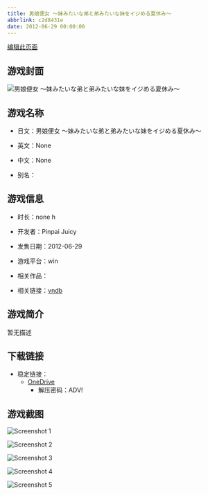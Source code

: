 ```yaml
---
title: 男娘便女 ～妹みたいな弟と弟みたいな妹をイジめる夏休み～
abbrlink: c2d8431e
date: 2012-06-29 00:00:00
---
```

[编辑此页面](https://github.com/ACG-3/ADV3-source/blob/main/source/_posts/games/%E7%94%B7%E5%A8%98%E4%BE%BF%E5%A5%B3%20%EF%BD%9E%E5%A6%B9%E3%81%BF%E3%81%9F%E3%81%84%E3%81%AA%E5%BC%9F%E3%81%A8%E5%BC%9F%E3%81%BF%E3%81%9F%E3%81%84%E3%81%AA%E5%A6%B9%E3%82%92%E3%82%A4%E3%82%B8%E3%82%81%E3%82%8B%E5%A4%8F%E4%BC%91%E3%81%BF%EF%BD%9E.md)

## 游戏封面

![男娘便女 ～妹みたいな弟と弟みたいな妹をイジめる夏休み～](https://pan.timero.xyz/onedrive/img_lib_001/%E7%94%B7%E5%A8%98%E4%BE%BF%E5%A5%B3%20%EF%BD%9E%E5%A6%B9%E3%81%BF%E3%81%9F%E3%81%84%E3%81%AA%E5%BC%9F%E3%81%A8%E5%BC%9F%E3%81%BF%E3%81%9F%E3%81%84%E3%81%AA%E5%A6%B9%E3%82%92%E3%82%A4%E3%82%B8%E3%82%81%E3%82%8B%E5%A4%8F%E4%BC%91%E3%81%BF%EF%BD%9E_cover.avif)


## 游戏名称

- 日文：男娘便女 ～妹みたいな弟と弟みたいな妹をイジめる夏休み～
- 英文：None
- 中文：None

- 别名：


## 游戏信息

- 时长：none h
- 开发者：Pinpai Juicy
- 发售日期：2012-06-29
- 游戏平台：win
- 相关作品：

- 相关链接：[vndb](https://vndb.org/v11243)


## 游戏简介

暂无描述


## 下载链接

- 稳定链接：
    - [OneDrive](https://pan.timero.xyz/onedrive/adv_lib_001/%E7%94%B7%E5%A8%98%E4%BE%BF%E5%A5%B3%20%EF%BD%9E%E5%A6%B9%E3%81%BF%E3%81%9F%E3%81%84%E3%81%AA%E5%BC%9F%E3%81%A8%E5%BC%9F%E3%81%BF%E3%81%9F%E3%81%84%E3%81%AA%E5%A6%B9%E3%82%92%E3%82%A4%E3%82%B8%E3%82%81%E3%82%8B%E5%A4%8F%E4%BC%91%E3%81%BF%EF%BD%9E)
        - 解压密码：ADV!



## 游戏截图


![Screenshot 1](https://pan.timero.xyz/onedrive/img_lib_001/%E7%94%B7%E5%A8%98%E4%BE%BF%E5%A5%B3%20%EF%BD%9E%E5%A6%B9%E3%81%BF%E3%81%9F%E3%81%84%E3%81%AA%E5%BC%9F%E3%81%A8%E5%BC%9F%E3%81%BF%E3%81%9F%E3%81%84%E3%81%AA%E5%A6%B9%E3%82%92%E3%82%A4%E3%82%B8%E3%82%81%E3%82%8B%E5%A4%8F%E4%BC%91%E3%81%BF%EF%BD%9E_Screenshot_1.avif)

![Screenshot 2](https://pan.timero.xyz/onedrive/img_lib_001/%E7%94%B7%E5%A8%98%E4%BE%BF%E5%A5%B3%20%EF%BD%9E%E5%A6%B9%E3%81%BF%E3%81%9F%E3%81%84%E3%81%AA%E5%BC%9F%E3%81%A8%E5%BC%9F%E3%81%BF%E3%81%9F%E3%81%84%E3%81%AA%E5%A6%B9%E3%82%92%E3%82%A4%E3%82%B8%E3%82%81%E3%82%8B%E5%A4%8F%E4%BC%91%E3%81%BF%EF%BD%9E_Screenshot_2.avif)

![Screenshot 3](https://pan.timero.xyz/onedrive/img_lib_001/%E7%94%B7%E5%A8%98%E4%BE%BF%E5%A5%B3%20%EF%BD%9E%E5%A6%B9%E3%81%BF%E3%81%9F%E3%81%84%E3%81%AA%E5%BC%9F%E3%81%A8%E5%BC%9F%E3%81%BF%E3%81%9F%E3%81%84%E3%81%AA%E5%A6%B9%E3%82%92%E3%82%A4%E3%82%B8%E3%82%81%E3%82%8B%E5%A4%8F%E4%BC%91%E3%81%BF%EF%BD%9E_Screenshot_3.avif)

![Screenshot 4](https://pan.timero.xyz/onedrive/img_lib_001/%E7%94%B7%E5%A8%98%E4%BE%BF%E5%A5%B3%20%EF%BD%9E%E5%A6%B9%E3%81%BF%E3%81%9F%E3%81%84%E3%81%AA%E5%BC%9F%E3%81%A8%E5%BC%9F%E3%81%BF%E3%81%9F%E3%81%84%E3%81%AA%E5%A6%B9%E3%82%92%E3%82%A4%E3%82%B8%E3%82%81%E3%82%8B%E5%A4%8F%E4%BC%91%E3%81%BF%EF%BD%9E_Screenshot_4.avif)

![Screenshot 5](https://pan.timero.xyz/onedrive/img_lib_001/%E7%94%B7%E5%A8%98%E4%BE%BF%E5%A5%B3%20%EF%BD%9E%E5%A6%B9%E3%81%BF%E3%81%9F%E3%81%84%E3%81%AA%E5%BC%9F%E3%81%A8%E5%BC%9F%E3%81%BF%E3%81%9F%E3%81%84%E3%81%AA%E5%A6%B9%E3%82%92%E3%82%A4%E3%82%B8%E3%82%81%E3%82%8B%E5%A4%8F%E4%BC%91%E3%81%BF%EF%BD%9E_Screenshot_5.avif)

